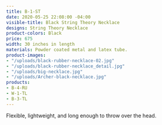 ```yaml
---
title: B-1-ST
date: 2020-05-25 22:08:00 -04:00
visible-title: Black String Theory Necklace
designs: String Theory Necklace
product-colors: Black
price: 675
width: 30 inches in length
materials: Powder coated metal and latex tube.
product-images:
- "/uploads/black-rubber-necklace-02.jpg"
- "/uploads/black-rubber-necklace_detail.jpg"
- "/uploads/big-necklace.jpg"
- "/uploads/Archer-black-necklace.jpg"
products:
- B-4-RU
- W-1-TL
- B-3-TL
---
```


Flexible, lightweight, and long enough to throw over the head. 